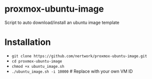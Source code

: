 # proxmox-ubuntu-image
Script to auto download/install an ubuntu image template
# Installation
- `git clone https://github.com/nertwork/proxmox-ubuntu-image.git`
- `cd proxmox-ubuntu-image`
- `chmod +x ubuntu_image.sh`
- `./ubuntu_image.sh -i 10000` # Replace with your own VM ID
